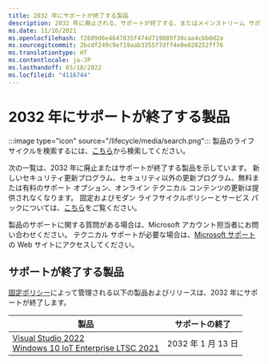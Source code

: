 ```yaml
---
title: 2032 年にサポートが終了する製品
description: 2032 年に廃止される、サポートが終了する、またはメインストリーム サポートから延長サポートに移行する製品を確認してください。
ms.date: 11/16/2021
ms.openlocfilehash: f2689d6e4647835f474d719889f30caa4cbb0d2a
ms.sourcegitcommit: 2bcdf249c9ef19aab3355f7dff4e0e020252ff76
ms.translationtype: HT
ms.contentlocale: ja-JP
ms.lasthandoff: 03/18/2022
ms.locfileid: "4116744"
---
```

# <a name="products-ending-support-in-2032"></a>2032 年にサポートが終了する製品

:::image type="icon" source="/lifecycle/media/search.png":::
製品のライフサイクルを検索するには、[こちら](/lifecycle/products/)から検索してください。

次の一覧は、2032 年に廃止またはサポートが終了する製品を示しています。 新しいセキュリティ更新プログラム、セキュリティ以外の更新プログラム、無料または有料のサポート オプション、オンライン テクニカル コンテンツの更新は提供されなくなります。 固定およびモダン ライフサイクルポリシーとサービス パックについては、[こちら](/lifecycle/overview/product-end-of-support-overview)をご覧ください。

製品のサポートに関する質問がある場合は、Microsoft アカウント担当者にお問い合わせください。 テクニカル サポートが必要な場合は、[Microsoft サポート](https://support.microsoft.com/contactus/?ws=support)の Web サイトにアクセスしてください。





## <a name="products-reaching-end-of-support"></a>サポートが終了する製品

[固定ポリシー](/lifecycle/policies/fixed)によって管理される以下の製品およびリリースは、2032 年にサポートが終了します。

| 製品 | サポートの終了 |
| --- | --- |
| [Visual Studio 2022](/lifecycle/products/visual-studio-2022?branch=live)<br>[Windows 10 IoT Enterprise LTSC 2021](/lifecycle/products/windows-10-iot-enterprise-ltsc-2021?branch=live)<br> | 2032 年 1 月 13 日 |


